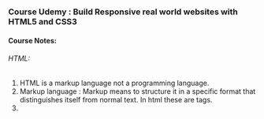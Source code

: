 ### Course Udemy : Build Responsive real world websites with HTML5 and CSS3

#### Course Notes:


###### HTML:
1. HTML is a markup language not a programming language.
2. Markup language : Markup means to structure it in a specific format that distinguishes itself from normal text. In html these are tags.
3. 

